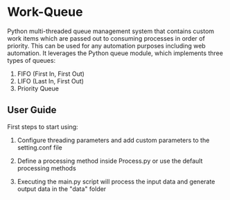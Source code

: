 # Work-Queue
Python multi-threaded queue management system that contains custom work items which are passed out to consuming processes in order of priority. This can be used for any automation purposes including web automation.
It leverages the Python queue module, which implements three types of queues: 
1. FIFO (First In, First Out)
2. LIFO (Last In, First Out)
3. Priority Queue

User Guide
-----------

First steps to start using:

1. Configure threading parameters and add custom parameters to the setting.conf file

2. Define a processing method inside Process.py or use the default processing methods

3. Executing the main.py script will process the input data and generate output data in the "data" folder
